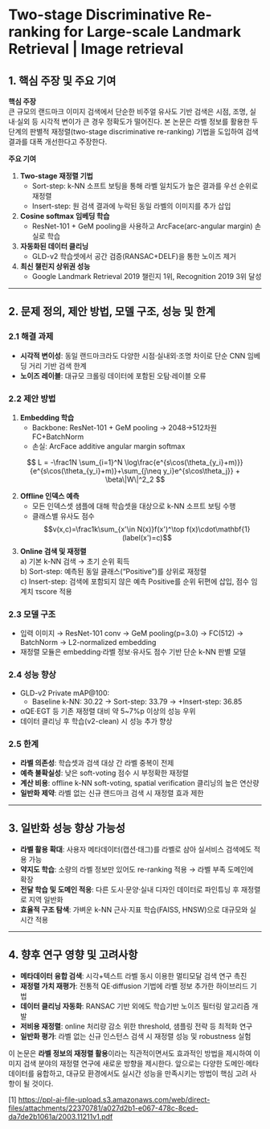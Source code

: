 # Two-stage Discriminative Re-ranking for Large-scale Landmark Retrieval | Image retrieval

## 1. 핵심 주장 및 주요 기여
**핵심 주장**  
큰 규모의 랜드마크 이미지 검색에서 단순한 비주얼 유사도 기반 검색은 시점, 조명, 실내·실외 등 시각적 변이가 큰 경우 정확도가 떨어진다. 본 논문은 라벨 정보를 활용한 두 단계의 판별적 재정렬(two-stage discriminative re-ranking) 기법을 도입하여 검색 결과를 대폭 개선한다고 주장한다.

**주요 기여**  
1. **Two-stage 재정렬 기법**  
   - Sort-step: k-NN 소프트 보팅을 통해 라벨 일치도가 높은 결과를 우선 순위로 재정렬  
   - Insert-step: 원 검색 결과에 누락된 동일 라벨의 이미지를 추가 삽입  
2. **Cosine softmax 임베딩 학습**  
   - ResNet-101 + GeM pooling을 사용하고 ArcFace(arc-angular margin) 손실로 학습  
3. **자동화된 데이터 클리닝**  
   - GLD-v2 학습셋에서 공간 검증(RANSAC+DELF)을 통한 노이즈 제거  
4. **최신 챌린지 상위권 성능**  
   - Google Landmark Retrieval 2019 챌린지 1위, Recognition 2019 3위 달성  

***

## 2. 문제 정의, 제안 방법, 모델 구조, 성능 및 한계

### 2.1 해결 과제  
- **시각적 변이성**: 동일 랜드마크라도 다양한 시점·실내외·조명 차이로 단순 CNN 임베딩 거리 기반 검색 한계  
- **노이즈 레이블**: 대규모 크롤링 데이터에 포함된 오탐·레이블 오류  

### 2.2 제안 방법  
1) **Embedding 학습**  
   - Backbone: ResNet-101 + GeM pooling → 2048→512차원 FC+BatchNorm  
   - 손실: ArcFace additive angular margin softmax  

$$
       L = -\frac1N \sum_{i=1}^N \log\frac{e^{s\cos(\theta_{y_i}+m)}}{e^{s\cos(\theta_{y_i}+m)}+\sum_{j\neq y_i}e^{s\cos\theta_j}} + \beta\|W\|^2_2
     $$

2) **Offline 인덱스 예측**  
   - 모든 인덱스셋 샘플에 대해 학습셋을 대상으로 k-NN 소프트 보팅 수행  
   - 클래스별 유사도 점수 $$v(x,c)=\frac1k\sum_{x'\in N(x)}f(x')^\top f(x)\cdot\mathbf{1}(label(x')=c)$$  
3) **Online 검색 및 재정렬**  
   a) 기본 k-NN 검색 → 초기 순위 획득  
   b) Sort-step: 예측된 동일 클래스(“Positive”)를 상위로 재정렬  
   c) Insert-step: 검색에 포함되지 않은 예측 Positive를 순위 뒤편에 삽입, 점수 임계치 τscore 적용  

### 2.3 모델 구조  
- 입력 이미지 → ResNet-101 conv → GeM pooling(p=3.0) → FC(512) → BatchNorm → L2-normalized embedding  
- 재정렬 모듈은 embedding·라벨 정보·유사도 점수 기반 단순 k-NN 판별 모델  

### 2.4 성능 향상  
- GLD-v2 Private mAP@100:  
  - Baseline k-NN: 30.22 → Sort-step: 33.79 → +Insert-step: 36.85  
- αQE·EGT 등 기존 재정렬 대비 약 5~7%p 이상의 성능 우위  
- 데이터 클리닝 후 학습(v2-clean) 시 성능 추가 향상  

### 2.5 한계  
- **라벨 의존성**: 학습셋과 검색 대상 간 라벨 중복이 전제  
- **예측 불확실성**: 낮은 soft-voting 점수 시 부정확한 재정렬  
- **계산 비용**: offline k-NN soft-voting, spatial verification 클리닝의 높은 연산량  
- **일반화 제약**: 라벨 없는 신규 랜드마크 검색 시 재정렬 효과 제한  

***

## 3. 일반화 성능 향상 가능성  
- **라벨 활용 확대**: 사용자 메타데이터(캡션·태그)를 라벨로 삼아 실서비스 검색에도 적용 가능  
- **약지도 학습**: 소량의 라벨 정보만 있어도 re-ranking 적용 → 라벨 부족 도메인에 확장  
- **전달 학습 및 도메인 적응**: 다른 도시·문양·실내 디자인 데이터로 파인튜닝 후 재정렬로 지역 일반화  
- **효율적 구조 탐색**: 가벼운 k-NN 근사·지표 학습(FAISS, HNSW)으로 대규모와 실시간 적용  

***

## 4. 향후 연구 영향 및 고려사항  
- **메타데이터 융합 검색**: 시각+텍스트 라벨 동시 이용한 멀티모달 검색 연구 촉진  
- **재정렬 가치 재평가**: 전통적 QE·diffusion 기법에 라벨 정보 추가한 하이브리드 기법  
- **데이터 클리닝 자동화**: RANSAC 기반 외에도 학습기반 노이즈 필터링 알고리즘 개발  
- **저비용 재정렬**: online 처리량 감소 위한 threshold, 샘플링 전략 등 최적화 연구  
- **일반화 평가**: 라벨 없는 신규 인스턴스 검색 시 재정렬 성능 및 robustness 실험  

이 논문은 **라벨 정보의 재정렬 활용**이라는 직관적이면서도 효과적인 방법을 제시하여 이미지 검색 분야의 재정렬 연구에 새로운 방향을 제시한다. 앞으로는 다양한 도메인·메타데이터를 융합하고, 대규모 환경에서도 실시간 성능을 만족시키는 방법이 핵심 고려 사항이 될 것이다.

[1] https://ppl-ai-file-upload.s3.amazonaws.com/web/direct-files/attachments/22370781/a027d2b1-e067-478c-8ced-da7de2b1061a/2003.11211v1.pdf
